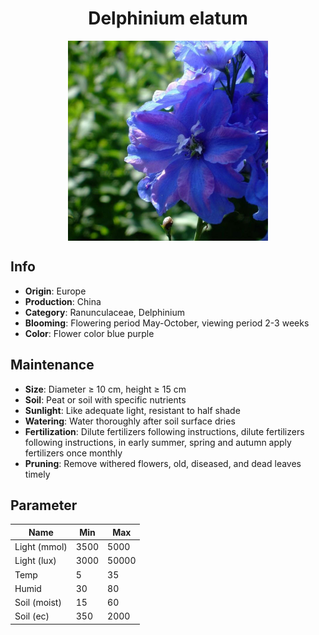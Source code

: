 <h1 align='center'>Delphinium elatum</h1>
<p align="center">
    <img 
        align='center'
        width='320'
        src="../images/delphinium elatum.png" 
        alt='Delphinium elatum' />
</p>

## Info

 - **Origin**: Europe
 - **Production**: China
 - **Category**: Ranunculaceae, Delphinium
 - **Blooming**: Flowering period May-October, viewing period 2-3 weeks
 - **Color**: Flower color blue purple

## Maintenance

 - **Size**: Diameter ≥ 10 cm, height ≥ 15 cm
 - **Soil**: Peat or soil with specific nutrients
 - **Sunlight**: Like adequate light, resistant to half shade
 - **Watering**: Water thoroughly after soil surface dries
 - **Fertilization**: Dilute fertilizers following instructions, dilute fertilizers following instructions,  in early summer, spring and autumn apply fertilizers once monthly
 - **Pruning**: Remove withered flowers, old, diseased, and dead leaves timely

## Parameter

| Name         | Min  | Max   |
|--------------|------|-------|
| Light (mmol) | 3500 | 5000  |
| Light (lux)  | 3000 | 50000 |
| Temp         | 5    | 35    |
| Humid        | 30   | 80    |
| Soil (moist) | 15   | 60    |
| Soil (ec)    | 350  | 2000  |